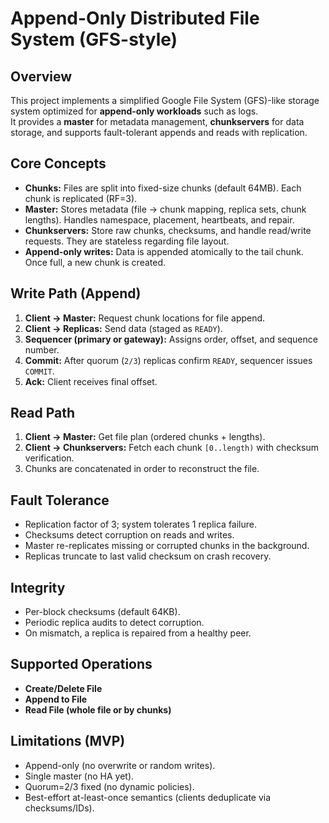 # Append-Only Distributed File System (GFS-style)

## Overview
This project implements a simplified Google File System (GFS)-like storage system optimized for **append-only workloads** such as logs.  
It provides a **master** for metadata management, **chunkservers** for data storage, and supports fault-tolerant appends and reads with replication.

## Core Concepts
- **Chunks:** Files are split into fixed-size chunks (default 64MB). Each chunk is replicated (RF=3).
- **Master:** Stores metadata (file → chunk mapping, replica sets, chunk lengths). Handles namespace, placement, heartbeats, and repair.
- **Chunkservers:** Store raw chunks, checksums, and handle read/write requests. They are stateless regarding file layout.
- **Append-only writes:** Data is appended atomically to the tail chunk. Once full, a new chunk is created.

## Write Path (Append)
1. **Client → Master:** Request chunk locations for file append.
2. **Client → Replicas:** Send data (staged as `READY`).
3. **Sequencer (primary or gateway):** Assigns order, offset, and sequence number.
4. **Commit:** After quorum (`2/3`) replicas confirm `READY`, sequencer issues `COMMIT`.
5. **Ack:** Client receives final offset.

## Read Path
1. **Client → Master:** Get file plan (ordered chunks + lengths).
2. **Client → Chunkservers:** Fetch each chunk `[0..length)` with checksum verification.
3. Chunks are concatenated in order to reconstruct the file.

## Fault Tolerance
- Replication factor of 3; system tolerates 1 replica failure.
- Checksums detect corruption on reads and writes.
- Master re-replicates missing or corrupted chunks in the background.
- Replicas truncate to last valid checksum on crash recovery.

## Integrity
- Per-block checksums (default 64KB).
- Periodic replica audits to detect corruption.
- On mismatch, a replica is repaired from a healthy peer.

## Supported Operations
- **Create/Delete File**
- **Append to File**
- **Read File (whole file or by chunks)**

## Limitations (MVP)
- Append-only (no overwrite or random writes).
- Single master (no HA yet).
- Quorum=2/3 fixed (no dynamic policies).
- Best-effort at-least-once semantics (clients deduplicate via checksums/IDs).
